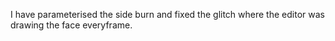 I have parameterised the side burn and fixed the glitch where the editor was drawing the face everyframe. 